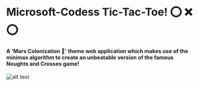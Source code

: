 # Microsoft-Codess Tic-Tac-Toe! ⭕️ ❌ ⭕️  
#### A 'Mars Colonization :volcano:' theme web application which makes use of the minimax algorithm to create an unbeatable version of the famous Noughts and Crosses game!  


![alt text](https://github.com/Anima108/My-Codes/blob/master/src/Screenshot%20(2).png "Tic-Tac-Toe")

      
